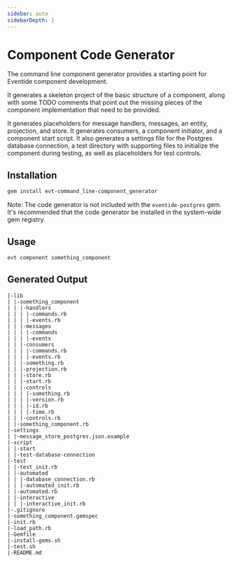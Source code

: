 ```yaml
---
sidebar: auto
sidebarDepth: 1
---
```


# Component Code Generator

The command line component generator provides a starting point for Eventide component development.

It generates a skeleton project of the basic structure of a component, along with some TODO comments that point out the missing pieces of the component implementation that need to be provided.

It generates placeholders for message handlers, messages, an entity, projection, and store. It generates consumers, a component initiator, and a component start script. It also generates a settings file for the Postgres database connection, a test directory with supporting files to initialize the component during testing, as well as placeholders for test controls.

## Installation

``` bash
gem install evt-command_line-component_generator
```

<div class="note custom-block">
  <p>
    Note: The code generator is not included with the <code>eventide-postgres</code> gem. It's recommended that the code generator be installed in the system-wide gem registry.
  </p>
</div>

## Usage

``` bash
evt component something_component
```

## Generated Output

```
|-lib
| |-something_component
| | |-handlers
| | | |-commands.rb
| | | |-events.rb
| | |-messages
| | | |-commands
| | | |-events
| | |-consumers
| | | |-commands.rb
| | | |-events.rb
| | |-something.rb
| | |-projection.rb
| | |-store.rb
| | |-start.rb
| | |-controls
| | | |-something.rb
| | | |-version.rb
| | | |-id.rb
| | | |-time.rb
| | |-controls.rb
| |-something_component.rb
|-settings
| |-message_store_postgres.json.example
|-script
| |-start
| |-test-database-connection
|-test
| |-test_init.rb
| |-automated
| | |-database_connection.rb
| | |-automated_init.rb
| |-automated.rb
| |-interactive
| | |-interactive_init.rb
|-.gitignore
|-something_component.gemspec
|-init.rb
|-load_path.rb
|-Gemfile
|-install-gems.sh
|-test.sh
|-README.md
```
